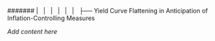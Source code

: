 ####### |   |   |   |   |   |   ├── Yield Curve Flattening in Anticipation of Inflation-Controlling Measures

*Add content here*